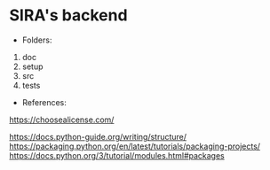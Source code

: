 # SIRA's backend

* Folders:

1) doc
2) setup
3) src
4) tests

* References:

https://choosealicense.com/

https://docs.python-guide.org/writing/structure/
https://packaging.python.org/en/latest/tutorials/packaging-projects/
https://docs.python.org/3/tutorial/modules.html#packages


